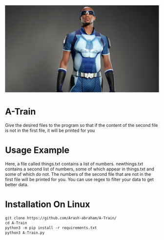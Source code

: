 <h1 align="center">
  <br>
  <a href="https://github.com/Arash-abraham/A-Train/"><img src="/Img/a_train_hd_the_boys-1920x1080.jpg" alt="A-Train"></a>

</h1>

# A-Train
Give the desired files to the program so that if the content of the second file is not in the first file, it will be printed for you

# Usage Example
Here, a file called things.txt contains a list of numbers. newthings.txt contains a second list of numbers, some of which appear in things.txt and some of which do not. The numbers of the second file that are not in the first file will be printed for you.
You can use regex to filter your data to get better data.

# Installation On Linux

```
git clone https://github.com/Arash-abraham/A-Train/
cd A-Train
python3 -m pip install -r requirements.txt
python3 A-Train.py
```
